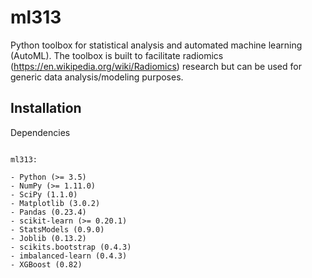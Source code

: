 # ml313

Python toolbox for statistical analysis and automated machine learning
(AutoML). The toolbox is built to facilitate radiomics
(https://en.wikipedia.org/wiki/Radiomics) research but can be used for generic
data analysis/modeling purposes.

Installation
------------

Dependencies
~~~~~~~~~~~~

ml313:

- Python (>= 3.5)
- NumPy (>= 1.11.0)
- SciPy (1.1.0)
- Matplotlib (3.0.2)
- Pandas (0.23.4)
- scikit-learn (>= 0.20.1)
- StatsModels (0.9.0)
- Joblib (0.13.2)
- scikits.bootstrap (0.4.3)
- imbalanced-learn (0.4.3)
- XGBoost (0.82)